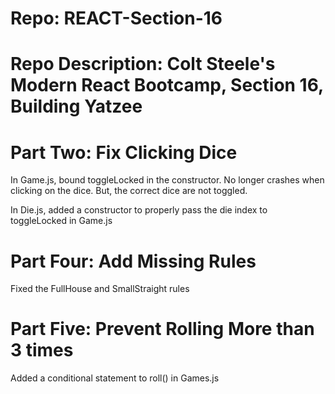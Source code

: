 # Repo: REACT-Section-16
# Repo Description: Colt Steele's Modern React Bootcamp, Section 16, Building Yatzee
   
# Part Two: Fix Clicking Dice
   In Game.js, bound toggleLocked in the constructor. No longer crashes when clicking
   on the dice. But, the correct dice are not toggled.

   In Die.js, added a constructor to properly pass the die index to toggleLocked in
   Game.js

# Part Four: Add Missing Rules
   Fixed the FullHouse and SmallStraight rules

# Part Five: Prevent Rolling More than 3 times
   Added a conditional statement to roll() in Games.js